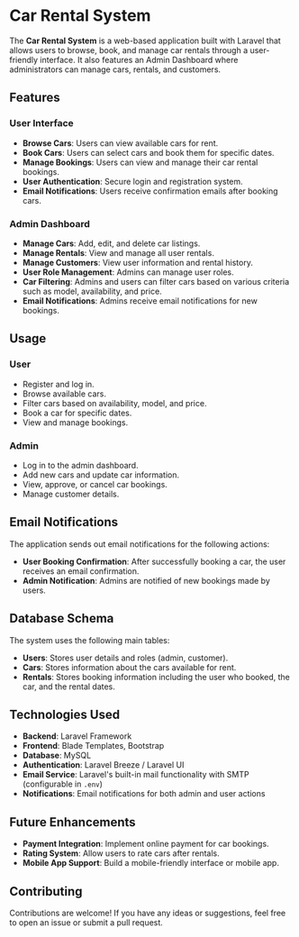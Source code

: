 # Car Rental System

The **Car Rental System** is a web-based application built with Laravel that allows users to browse, book, and manage car rentals through a user-friendly interface. It also features an Admin Dashboard where administrators can manage cars, rentals, and customers.

## Features

### User Interface

-   **Browse Cars**: Users can view available cars for rent.
-   **Book Cars**: Users can select cars and book them for specific dates.
-   **Manage Bookings**: Users can view and manage their car rental bookings.
-   **User Authentication**: Secure login and registration system.
-   **Email Notifications**: Users receive confirmation emails after booking cars.

### Admin Dashboard

-   **Manage Cars**: Add, edit, and delete car listings.
-   **Manage Rentals**: View and manage all user rentals.
-   **Manage Customers**: View user information and rental history.
-   **User Role Management**: Admins can manage user roles.
-   **Car Filtering**: Admins and users can filter cars based on various criteria such as model, availability, and price.
-   **Email Notifications**: Admins receive email notifications for new bookings.

## Usage

### User

-   Register and log in.
-   Browse available cars.
-   Filter cars based on availability, model, and price.
-   Book a car for specific dates.
-   View and manage bookings.

### Admin

-   Log in to the admin dashboard.
-   Add new cars and update car information.
-   View, approve, or cancel car bookings.
-   Manage customer details.

## Email Notifications

The application sends out email notifications for the following actions:

-   **User Booking Confirmation**: After successfully booking a car, the user receives an email confirmation.
-   **Admin Notification**: Admins are notified of new bookings made by users.

## Database Schema

The system uses the following main tables:

-   **Users**: Stores user details and roles (admin, customer).
-   **Cars**: Stores information about the cars available for rent.
-   **Rentals**: Stores booking information including the user who booked, the car, and the rental dates.

## Technologies Used

-   **Backend**: Laravel Framework
-   **Frontend**: Blade Templates, Bootstrap
-   **Database**: MySQL
-   **Authentication**: Laravel Breeze / Laravel UI
-   **Email Service**: Laravel's built-in mail functionality with SMTP (configurable in `.env`)
-   **Notifications**: Email notifications for both admin and user actions

## Future Enhancements

-   **Payment Integration**: Implement online payment for car bookings.
-   **Rating System**: Allow users to rate cars after rentals.
-   **Mobile App Support**: Build a mobile-friendly interface or mobile app.

## Contributing

Contributions are welcome! If you have any ideas or suggestions, feel free to open an issue or submit a pull request.